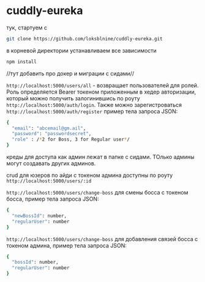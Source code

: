 # cuddly-eureka
тук, стартуем с 
```sh
git clone https://github.com/loksblnine/cuddly-eureka.git
```
в корневой директории устанавливаем все зависимости
```sh
npm install
```

//тут добавить про докер и миграции с сидами//

`http://localhost:5000/users/all` - возвращает пользователей для ролей. Роль определяется Bearer токеном приложенным в хедер авторизации, который можно 
получить залогинившись по роуту `http://localhost:5000/auth/login`. 
Также можно зарегистроваться `http://localhost:5000/auth/register` пример тела запроса JSON: 
```sh
{
  "email": "abcemail@gm.ail",
  "password": "passwordsecret",
  "role" : /*2 for Boss, 3 for Regular user*/
}
```
креды для доступа как админ лежат в папке с сидами. ТОлько админы могут создавать других админов.

crud для юзеров по айди с токеном админа доступны по роуту `http://localhost:5000/users/:id`

`http://localhost:5000/users/change-boss` для смены босса c токеном босса, пример тела запроса JSON: 
```sh
{
  "newBossId": number,
  "regularUser": number
}
```


`http://localhost:5000/users/change-boss` для добавления связей босса c токеном админа, пример тела запроса JSON: 
```sh
{
  "bossId": number,
  "regularUser": number
}
```
